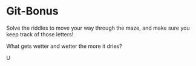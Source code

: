 # Git-Bonus
Solve the riddles to move your way through the maze, and make sure you keep track of those letters!

What gets wetter and wetter the more it dries?

U
